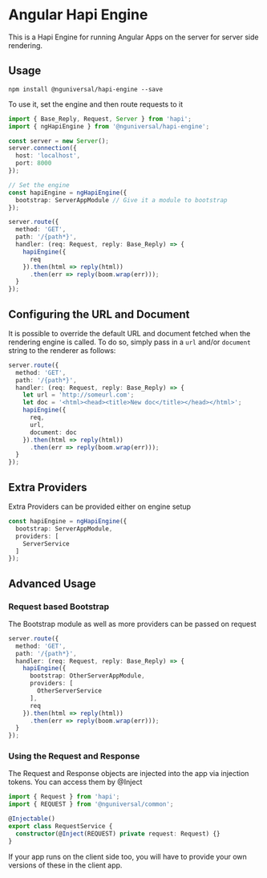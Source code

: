 # Angular Hapi Engine

This is a Hapi Engine for running Angular Apps on the server for server side rendering.

## Usage

`npm install @nguniversal/hapi-engine --save`

To use it, set the engine and then route requests to it

```ts
import { Base_Reply, Request, Server } from 'hapi';
import { ngHapiEngine } from '@nguniversal/hapi-engine';

const server = new Server();
server.connection({
  host: 'localhost',
  port: 8000
});

// Set the engine
const hapiEngine = ngHapiEngine({
  bootstrap: ServerAppModule // Give it a module to bootstrap
});

server.route({
  method: 'GET',
  path: '/{path*}',
  handler: (req: Request, reply: Base_Reply) => {
    hapiEngine({
      req
    }).then(html => reply(html))
      .then(err => reply(boom.wrap(err)));
  }
});
```

## Configuring the URL and Document

It is possible to override the default URL and document fetched when the rendering engine
is called. To do so, simply pass in a `url` and/or `document` string to the renderer as follows:

```ts
server.route({
  method: 'GET',
  path: '/{path*}',
  handler: (req: Request, reply: Base_Reply) => {
    let url = 'http://someurl.com';
    let doc = '<html><head><title>New doc</title></head></html>';
    hapiEngine({
      req,
      url,
      document: doc
    }).then(html => reply(html))
      .then(err => reply(boom.wrap(err)));
  }
});
```

## Extra Providers

Extra Providers can be provided either on engine setup

```ts
const hapiEngine = ngHapiEngine({
  bootstrap: ServerAppModule,
  providers: [
    ServerService
  ]
});
```

## Advanced Usage

### Request based Bootstrap

The Bootstrap module as well as more providers can be passed on request

```ts
server.route({
  method: 'GET',
  path: '/{path*}',
  handler: (req: Request, reply: Base_Reply) => {
    hapiEngine({
      bootstrap: OtherServerAppModule,
      providers: [
        OtherServerService
      ],
      req
    }).then(html => reply(html))
      .then(err => reply(boom.wrap(err)));
  }
});
```

### Using the Request and Response

The Request and Response objects are injected into the app via injection tokens.
You can access them by @Inject

```ts
import { Request } from 'hapi';
import { REQUEST } from '@nguniversal/common';

@Injectable()
export class RequestService {
  constructor(@Inject(REQUEST) private request: Request) {}
}
```

If your app runs on the client side too, you will have to provide your own versions of these in the client app.
